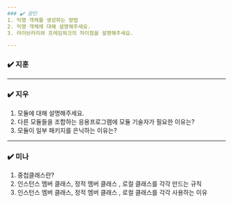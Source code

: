 ```yaml
---
### ✔️ 광민
1. 익명 객체를 생성하는 방법
2. 익명 객체에 대해 설명해주세요.
3. 라이브러리와 프레임워크의 차이점을 설명해주세요.

---
```


### ✔️ 지훈

---

### ✔️ 지우

1. 모듈에 대해 설명해주세요.
2. 다른 모듈들을 조합하는 응용프로그램에 모듈 기술자가 필요한 이유는?
3. 모듈이 일부 패키지를 은닉하는 이유는?

---

### ✔️ 미나
1. 중첩클래스란?
2. 인스턴스 멤버 클래스, 정적 멤버 클래스 , 로컬 클래스를 각각 만드는 규칙
3. 인스턴스 멤버 클래스, 정적 멤버 클래스 , 로컬 클래스를 각각 사용하는 이유
